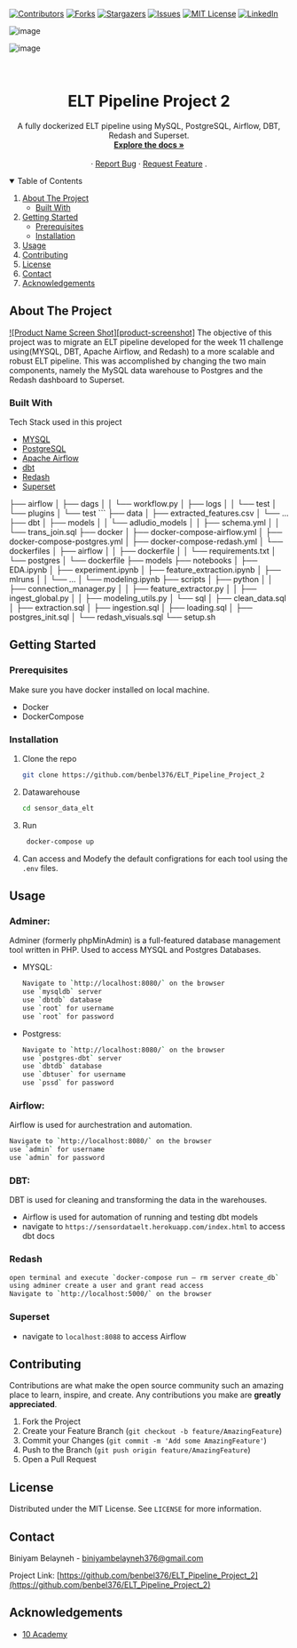 [![Contributors][contributors-shield]][contributors-url]
[![Forks][forks-shield]][forks-url]
[![Stargazers][stars-shield]][stars-url]
[![Issues][issues-shield]][issues-url]
[![MIT License][license-shield]][license-url]
[![LinkedIn][linkedin-shield]][linkedin-url]

![image](https://user-images.githubusercontent.com/44437166/183916536-f56f6aa3-42c4-4099-a66d-3b002cf3b37a.png)


![image](https://user-images.githubusercontent.com/44437166/181994412-9c3c82d1-02e3-44ac-8708-e6d7617ecf3d.png)

<!-- PROJECT LOGO -->
<br />
<p align="center">
  <a href="https://github.com/benbel376/ELT_Pipeline_Project_2">
  </a>
  <h1 align="center">ELT Pipeline Project 2</h1>
  <p align="center">
    A fully dockerized ELT pipeline using MySQL, PostgreSQL, Airflow, DBT, Redash and Superset.
    <br />
    <a href="https://sensordataelt.herokuapp.com/index.html"><strong>Explore the docs »</strong><a>
    <br />
    <br />
    ·
    <a href="https://github.com/benbel376/ELT_Pipeline_Project_2/issues">Report Bug</a>
    ·
    <a href="https://github.com/benbel376/ELT_Pipeline_Project_2/issues">Request Feature</a>
    .
  </p>
</p>



<!-- TABLE OF CONTENTS -->
<details open="open">
  <summary>Table of Contents</summary>
  <ol>
    <li>
      <a href="#about-the-project">About The Project</a>
      <ul>
        <li><a href="#built-with">Built With</a></li>
      </ul>
    </li>
    <li>
      <a href="#getting-started">Getting Started</a>
      <ul>
        <li><a href="#prerequisites">Prerequisites</a></li>
        <li><a href="#installation">Installation</a></li>
      </ul>
    </li>
    <li><a href="#usage">Usage</a></li>
    <li><a href="#contributing">Contributing</a></li>
    <li><a href="#license">License</a></li>
    <li><a href="#contact">Contact</a></li>
    <li><a href="#acknowledgements">Acknowledgements</a></li>
  </ol>
</details>



<!-- ABOUT THE PROJECT -->
## About The Project

[![Product Name Screen Shot][product-screenshot]](https://example.com)
The objective of this project was to migrate an ELT pipeline developed for the week 11 challenge using(MYSQL, DBT, Apache Airflow, and Redash) to a more scalable and robust ELT pipeline. This was accomplished by changing the two main components, namely the MySQL data warehouse to Postgres and the Redash dashboard to Superset.

### Built With

Tech Stack used in this project
* [MYSQL](https://getbootstrap.com)
* [PostgreSQL](https://www.postgresql.org/)
* [Apache Airflow](https://jquery.com)
* [dbt](https://laravel.com)
* [Redash](https://laravel.com)
* [Superset](https://superset.apache.org/)

├── airflow
│    ├── dags
│    │   └── workflow.py
│    ├── logs
│    │   └── test
│    └── plugins
│        └── test    ```
├── data
│   ├── extracted_features.csv
│   └── ...
├── dbt
│   ├── models
│   │   └── adludio_models
│   │       ├── schema.yml
│   │       └── trans_join.sql
├── docker
│   ├── docker-compose-airflow.yml
│   ├── docker-compose-postgres.yml
│   ├── docker-compose-redash.yml
│   └── dockerfiles
│       ├── airflow
│       │   ├── dockerfile
│       │   └── requirements.txt
│       └── postgres
│           └── dockerfile
├── models
├── notebooks
│   ├── EDA.ipynb
│   ├── experiment.ipynb
│   ├── feature_extraction.ipynb
│   ├── mlruns
│   │   └── ...
│   └── modeling.ipynb
├── scripts
│   ├── python
│   │   ├── connection_manager.py
│   │   ├── feature_extractor.py
│   │   ├── ingest_global.py
│   │   ├── modeling_utils.py
│   └── sql
│       ├── clean_data.sql
│       ├── extraction.sql
│       ├── ingestion.sql
│       ├── loading.sql
│       ├── postgres_init.sql
│       └── redash_visuals.sql
└── setup.sh

<!-- GETTING STARTED -->
## Getting Started

### Prerequisites

Make sure you have docker installed on local machine.
* Docker
* DockerCompose
  
### Installation

1. Clone the repo
   ```sh
   git clone https://github.com/benbel376/ELT_Pipeline_Project_2
   ```
2. Datawarehouse
   ```sh
   cd sensor_data_elt
   ```
3. Run
   ```sh
    docker-compose up
   ```
4. Can access and Modefy the default configrations for each tool using the `.env` files.


<!-- USAGE EXAMPLES -->
## Usage

### Adminer: 
Adminer (formerly phpMinAdmin) is a full-featured database management tool written in PHP. Used to access MYSQL and Postgres Databases.
- MYSQL:
   ```sh
   Navigate to `http://localhost:8080/` on the browser
   use `mysqldb` server
   use `dbtdb` database
   use `root` for username
   use `root` for password
   ```
- Postgress:
   ```sh
   Navigate to `http://localhost:8080/` on the browser
   use `postgres-dbt` server
   use `dbtdb` database
   use `dbtuser` for username
   use `pssd` for password
   ```
### Airflow: 
  Airflow is used for aurchestration and automation.
   ```sh
   Navigate to `http://localhost:8080/` on the browser
   use `admin` for username
   use `admin` for password
   ```
### DBT:
DBT is used for cleaning and transforming the data in the warehouses. 
- Airflow is used for automation of running and testing dbt models
- navigate to `https://sensordataelt.herokuapp.com/index.html` to access dbt docs

### Redash
   ```sh
   open terminal and execute `docker-compose run — rm server create_db`
   using adminer create a user and grant read access
   Navigate to `http://localhost:5000/` on the browser
   ```
### Superset
- navigate to `localhost:8088` to access Airflow 



<!-- CONTRIBUTING -->
## Contributing

Contributions are what make the open source community such an amazing place to learn, inspire, and create. Any contributions you make are **greatly appreciated**.

1. Fork the Project
2. Create your Feature Branch (`git checkout -b feature/AmazingFeature`)
3. Commit your Changes (`git commit -m 'Add some AmazingFeature'`)
4. Push to the Branch (`git push origin feature/AmazingFeature`)
5. Open a Pull Request



<!-- LICENSE -->
## License

Distributed under the MIT License. See `LICENSE` for more information.



<!-- CONTACT -->
## Contact

Biniyam Belayneh - biniyambelayneh376@gmail.com

Project Link: [https://github.com/benbel376/ELT_Pipeline_Project_2](https://github.com/benbel376/ELT_Pipeline_Project_2)



<!-- ACKNOWLEDGEMENTS -->
## Acknowledgements
* [10 Academy](https://www.10academy.org/)



<!-- MARKDOWN LINKS & IMAGES -->
<!-- https://www.markdownguide.org/basic-syntax/#reference-style-links -->
[contributors-shield]: https://img.shields.io/github/contributors/benbel376/ELT_Pipeline_Project_2.svg?style=for-the-badge
[contributors-url]: https://github.com/benbel376/ELT_Pipeline_Project_2/graphs/contributors
[forks-shield]: https://img.shields.io/github/forks/benbel376/ELT_Pipeline_Project_2.svg?style=for-the-badge
[forks-url]: https://github.com/benbel376/ELT_Pipeline_Project_2/network/members
[stars-shield]: https://img.shields.io/github/stars/benbel376/ELT_Pipeline_Project_2.svg?style=for-the-badge
[stars-url]: https://github.com/benbel376/ELT_Pipeline_Project_2/stargazers
[issues-shield]: https://img.shields.io/github/issues/benbel376/ELT_Pipeline_Project_2.svg?style=for-the-badge
[issues-url]: https://github.com/benbel376/ELT_Pipeline_Project_2/issues
[license-shield]: https://img.shields.io/github/license/benbel376/ELT_Pipeline_Project_2.svg?style=for-the-badge
[license-url]: https://github.com/benbel376/ELT_Pipeline_Project_2/blob/master/LICENSE.txt
[linkedin-shield]: https://img.shields.io/badge/-LinkedIn-black.svg?style=for-the-badge&logo=linkedin&colorB=555
[linkedin-url]: https://www.linkedin.com/in/biniyam-belayneh-demisse-42909617a//

